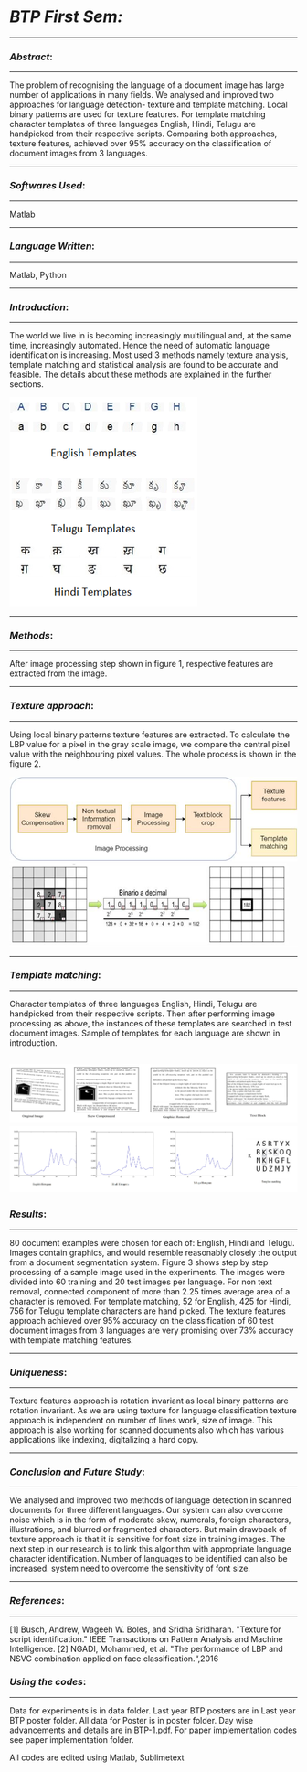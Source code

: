 # ***BTP First Sem:***

----------
### *Abstract*:

----------

The problem of recognising the language of a document image has large number of applications in many fields. We analysed and improved two approaches for language detection- texture and template matching. Local binary patterns are used for texture features. For template matching character templates of three languages English, Hindi, Telugu are handpicked from their respective scripts. Comparing both approaches, texture features, achieved over 95% accuracy on the classification of document images from 3 languages. 

-------------
### *Softwares Used*:

-------------
Matlab


-------------
### *Language Written*:

-------------
Matlab, Python


-------------
### *Introduction*:

-------------
The world we live in is becoming increasingly multilingual and, at the same time, increasingly automated. Hence the need of automatic language identification is increasing. Most used 3 methods namely texture analysis, template matching and statistical analysis are found to be accurate and feasible. The details about these methods are explained in the further sections.

![alt tag](https://raw.githubusercontent.com/manikantanallagatla/BTP-1/master/poster/Picture1.png)


-------------
### *Methods*:

-------------
After image processing step shown in figure 1, respective features are extracted from the image.

-------------
### *Texture approach*:

-------------
Using local binary patterns texture features are extracted. To calculate the LBP value for a pixel in the gray scale image, we compare the central pixel value with the neighbouring pixel values. The whole process is shown in the figure 2.

![alt tag](https://raw.githubusercontent.com/manikantanallagatla/BTP-1/master/poster/2.jpg)
![alt tag](https://raw.githubusercontent.com/manikantanallagatla/BTP-1/master/poster/3.jpg)

-------------
### *Template matching*:

-------------
Character templates of three languages English, Hindi, Telugu are handpicked from their respective scripts. Then after performing image processing as above, the instances of these templates are searched in test document images. Sample of templates for each language are shown in introduction.

![alt tag](https://raw.githubusercontent.com/manikantanallagatla/BTP-1/master/poster/4.jpg)
![alt tag](https://raw.githubusercontent.com/manikantanallagatla/BTP-1/master/poster/histograms.jpg)
-------------

### *Results*:

-------------
80 document examples were chosen for each of: English, Hindi and Telugu. Images contain graphics, and would resemble reasonably closely the output from a document segmentation system. Figure 3 shows step by step processing of a sample image used in the experiments. The images were divided into 60 training and 20 test images per language. For non text removal, connected component of more than 2.25 times average area of a character is removed. For template matching, 52 for English, 425 for Hindi, 756 for Telugu template characters are hand picked. The texture features
approach achieved over 95% accuracy on the classification of 60 test document images from 3 languages are very promising over 73% accuracy with template matching features.

-------------

### *Uniqueness*:

-------------
Texture features approach is rotation invariant as local binary patterns are rotation invariant. As we are using
texture for language classification texture approach is independent on number of lines work, size of image. This approach is also working for scanned documents also which has various applications like indexing, digitalizing a hard copy.

-------------

### *Conclusion and Future Study*:

-------------
We analysed and improved two methods of language detection in scanned documents for three different languages. Our system can also overcome noise which is in the form of moderate skew, numerals, foreign characters, illustrations, and blurred or fragmented characters. But main drawback of texture approach is that it is sensitive for font size in training images. The next step in our research is to link this algorithm with appropriate language character identification. Number of languages to be identified can also be increased. system need to overcome the sensitivity of font size.

-------------
### *References*:

-------------
[1] Busch, Andrew, Wageeh W. Boles, and Sridha Sridharan. "Texture for script identification." IEEE Transactions on Pattern Analysis and Machine Intelligence. [2] NGADI, Mohammed, et al. "The performance of LBP and NSVC combination applied on face classification.“,2016

### *Using the codes*:

-------------
Data for experiments is in data folder.
Last year BTP posters are in Last year BTP poster folder.
All data for Poster is in poster folder.
Day wise advancements and details are in BTP-1.pdf.
For paper implementation codes see paper implementation folder.

All codes are edited using Matlab, Sublimetext

